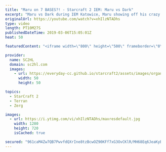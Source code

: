 ```yaml
---
title: "Maru on 7 BASES?! - Starcraft 2 IEM: Maru vs Dark"
excerpt: "Maru vs Dark during IEM Katowice, Maru showing off his crazy macro vs the killer zerg Dark.  ► SUBSCRIBE to SC2HL! http://bit.ly/SC2HLsubscribe   A crazy description   Thank you for watching our videos! Subscribe for more StarCraft 2: Legacy of the void highlights. We also upload other content, such"
originalUrl: https://youtube.com/watch?v=xhIlzNTADhs
type: video
length: PT10M27S
publishedDateTime: 2019-03-06T15:05:01Z
heat: 50

featuredContent: "<iframe width=\"800\" height=\"500\" frameborder=\"0\" src=\"https://www.youtube.com/embed/xhIlzNTADhs\" allow=\"accelerometer; autoplay; encrypted-media; gyroscope; picture-in-picture\" allowfullscreen></iframe>"

provider:
  name: SC2HL
  domain: sc2hl.com
  images:
    - url: https://everyday-cc.github.io/starcraft2/assets/images/organizations/sc2hl.com-50x50.jpg
      width: 50
      height: 50

topics:
  - StarCraft 2
  - Terran
  - Zerg

images:
  - url: https://i.ytimg.com/vi/xhIlzNTADhs/maxresdefault.jpg
    width: 1280
    height: 720
    isCached: true

secured: "961caM4Zw7QB7PwvfdQXrIne8tzBcwOZ90KFf7xG3OvCKlR/MH68Eq6JeaKyB8hI+wEZZPiMjwn1XaHsg0QTPsGSF/IlLpwOzbuGFYYWI9W2M8QKQ2Uj+OtA+9eFM/Z9u/F1DUk/GodaWLkE1hxO1JT2h6ioXQmA7e65Ww2JzmiVfFZlHndI5fQcoKRtbHji8/Tqfw6P2U1fArSn36PHWhkOfFdTJ5N9vQajIlaIpA4MIvs7zAXmHHjodvky5O3Fa608luHoVVg4vHRtQjxYVYlPQy7AkQ6vRta0ucRufCFiBT7C6zYNvpAoIZt7/fPOTctZY2K0qx6yu31hC/xVMjzQzomvA74SMnaSJeJPxXREdJsUuj8t2PIAdbohou2woQWf2b07+TJXvvRfCIkD1HOTl52osgvgEwW0yK4DJHBdaUG3CpXEw0hcYYMVMn0y;7HG1W6/HdYEv9PYiABj8lg=="
---
```


